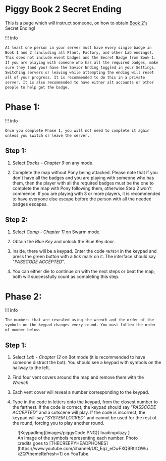 # **Piggy Book 2 Secret Ending**

This is a page which will instruct someone, on how to obtain [Book 2's](https://www.rolimons.com/gamebadge/2124855991) Secret Ending!

!!! info

    At least one person in your server must have every single badge in Book 1 and 2 (including all Plant, Factory, and other Lab endings). This does not include event badges and the Secret Badge from Book 1. If you are playing with someone who has all the required badges, make sure they (and you) have the Savior Ending toggled in your Settings. Switching servers or leaving while attempting the ending will reset all of your progress. It is recommended to do this in a private server. It is also recommended to have either alt accounts or other people to help get the badge.

# Phase 1:

!!! info

    Once you complete Phase 1, you will not need to complete it again unless you switch or leave the server.

## Step 1:

1. Select *Docks - Chapter 9* on any mode.

2. Complete the map without Pony being attacked. Please note that if you don't have all the badges and you are playing with someone who has them, then the player with all the required badges must be the one to complete the map with Pony following them, otherwise Step 2 won't commence. If you are playing with 3 or more players, it is recommended to have everyone else escape before the person with all the needed badges escapes.

## Step 2:

1. Select *Camp - Chapter 11* on Swarm mode.

2. Obtain the *Blue Key* and unlock the Blue Key door.

3. Inside, there will be a keypad. Enter the code `467854` in the keypad and press the green button with a tick mark on it. The interface should say "*PASSCODE ACCEPTED*".

4. You can either die to continue on with the next steps or beat the map, both will successfully count as completing this step.

# Phase 2:

!!! info

    The numbers that are revealed using the wrench and the order of the symbols on the keypad changes every round. You must follow the order of number below.

## Step 1:

1. Select *Lab - Chapter 12* on Bot mode (it is recommended to have someone distract the bot). You should see a keypad with symbols on the hallway to the left.

2. Find four vent covers around the map and remove them with the *Wrench*.

3. Each vent cover will reveal a number corresponding to the keypad.

4. Type in the code in letters onto the keypad, from the closest number to the farthest. If the code is correct, the keypad should say "*PASSCODE ACCEPTED*" and a cutscene will play. If the code is incorrect, the keypad will say "*SYSTEM LOCKED*" and cannot be used for the rest of the round, forcing you to play another round.

<figure markdown="span">
  ![KeypadImg](images/piggyCode.PNG){ loading=lazy }
  <figcaption>An image of the symbols representing each number. Photo credits goes to [THECREEPYHEADPHONES](https://www.youtube.com/channel/UC_Eqz_eCwFXQBRtrtOWukZQ?themeRefresh=1) on YouTube.</figcaption>
</figure>
